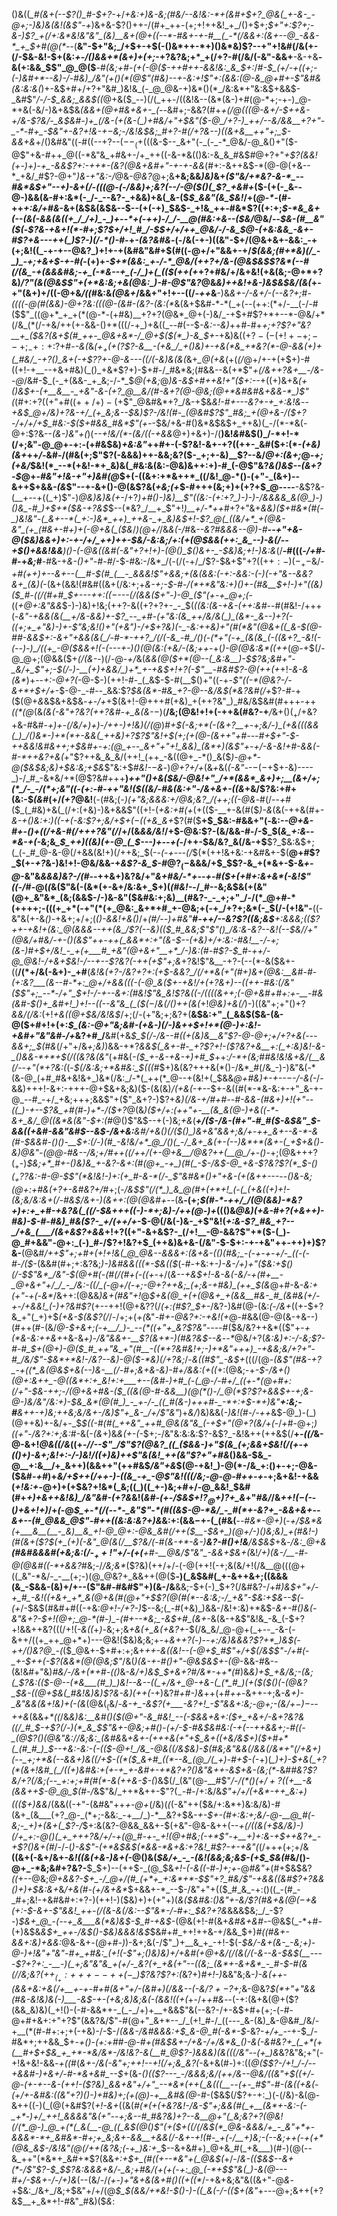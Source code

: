 ()&((*_#(&+(--$?()_#-$+?-*+/_+&:+)&-&;(#&/--&!&:-*+(&#+$+?_@&(_+-&-_-@+;-)&)&(&!(&$"-+_)&+&-$?()++-/(#+_++-(+;+!++&!_+_/()+$+;_$+"+:$?+;-&-)$?_+(/+:&*&!&"&"_(&)__&+(@+((--*-#&+-+-#__(_-*(/&&+:(&+--@_-&&-*_+_$+#(@(*--_(__&"-$+"&;_/+$+-+$(-()&*++-*+)()&*&)$?--+"+!&#(/&(+-(/-$&-&!-$+(&:_+-/()&&+*(&+)+(+;_-+?&?&;+*_+(/+?-#(/&/(-&"-&&+__-&-+&__-&(+:&&_$$"_@_@($__-#_(&;+#-(+(-@($-++#++-&&!&:_&_$+:_/_#-$_(+/-+((+;-(-)&#+*--&)-/-#&)_/&"(+()(*(@$"(#&)--+-&:+!$"+:(&&:(@-&_@+#+-$"&#&(&:&:&(_)+-&$+#+/+?+"&#_)&!&_(-_@_@&-+)&*()(*_/&:&*+"&:&$+&&$-_&#$"_/-/-$_&&;_&&$((_@+&($_--)(/(_++-/((&!&--(&*(&-)+#(@-*+;-+-)_@-*+&(-&/-)&+&$&*_(&&_+(@+#&+&+-_(--*&#+;-&&?(#+*_+(/_@(((@-&+/-$++&-+/&-$?&/-_&$&#-)+_(/&-(+(&-(_)+#&/+"+$&"($-@_/+?-)_++/--&/&&__+?+"-_-*-#+_-$&"+-&?+!&-+$-$&;-/&!&$&;_#+?-#(/+?&--)((&+&__++"+;_$-&&+&*+/()&#&"((-#((--+?--($--_(+$(((&-$--_&+"(-_(-_-*_@&/-@_&()+"($-@$"+&-#++_@((-*&"&_+#&+-/+_++((-&-*&(()&:-&_&_#&$_#_@+?+"_+$?(&&!(+-)+)-+_-&&$?+:-++*-(&?(@&+&#+"-+-+-&&_(#+:-&++&$-*(@-@(+&--*_+&/_#$?-@+"_)&-+"&:-/_@&-_@&?_@+;&__+&;&&_)&)_&+*(_$"&/+*&?-&-*_--#&*&$+"--+)-&_+(/_-(((@-(-/&&_)+;&?(_-_-/_-_@($()(_$?_+&#+*($-(+(-_&--@-)&&(&-#+:&*(-_/-_--&?-_+&&)+&(_&-($_$_&&"(&_$&!_/+(_@-*-_(#-++_+:&/+#&_-&+(&$&(&$&--$--(+(-+)_$&$-_+!&_++-#&*$?((+:+;_$-*&_&+(--(&(-&&(&((+_/_/+)_-_)+--*+(-++)-/_/-__@(#&:+&--($&/_@&/--_$&-(#__&"($(_-*$?&-+&+!(*-#+;$?_$+/+!_#_/-$_$+/+/++_@&/-/-&_$_@-_(+&:&&_-&+-#$?+&---++(_)$?-)(*_/-*()-#-_+*-(&?&#&*-$($-/&(-+-)((&"-$+/(@&+&+-&&:_-+(+;&!((_-+-+--@&?_)+!+-+(&#&"&#+$(#((-@+/+"&&+-+/_$(&&;(#+*&)(/_-_)_-+;+&+$-+-#(_-(+)+*-$+*(&&:_+-/-*_@&/(++?+/&-(@&$&*_$$?&*(--#(/(&_-+(&&&#&;-+_(-*&--+_(-/_)+(_(($(++(+_+?+#&/+/&+&!(+&(&;-@+*+?&)_/$?$"(&(@&$$"+(+*&:&;+&(@&:_)-#-@$"&?_@&_&)++&!+&-)&$&$&/(&(_+-+"(&+)+/((-@+&_/((_#&:&_(@&+_/&&+"+!+--((/_-++_&__-)&_&+-/-&+/-(--&?+;_#_-((((-@(#(&&)-@+?&:(((@-(&#-(&?-(&:(*_&(&+$&#-*-*(_+(--(++:(*+/-__(-/-#($$"_((@+*_+_+(*(@-*-(+#&)__+?+?(@&*_@+(-)&/_-+$+#$?+*+--*-@&/+*(/&_(*(/-+&/++(+-&&-()+*(((/-+_)+&((_--#(--$_-&:--&)_++#-#+*+;+?$?+"&?__+_($&?(&+$(#_++-_@&+&*-/_@+$(*_$(*_)-&_$+-_+&)&(($+?-(-(+!+-+;--+;_-+:+:$?+#-_-&(_&_($+_+(+($?$?-&__-(+&_/_+()&)+-+&(*&_+*&?(*-@-&&(+)+(_#&/_-+?()_&+(-+$?$?+$-@-&---((/(-&)&(&(_&+*_@(+&*(+(_(/_@+/+-+(+$+)-#((+!-+__--+&+#&)(_()_+&*$?+)-$+#-/_#&*&;(#&&--&(+*$"_+(/&++?&+__-/&--@_/&#-$_(-_+(&&-_+_&;-/-*_$_@($+$&;_@_)&-&$+#++&!+"($+:--_+((+)&+&*(+()&$+-(+__&__-_+&"-&-(+?_@__&/(#-&+?(@-@&;(@+*&#&#&+&&-*_)$"(*(#+:+?((+"+#($(++/+)-(+$$"_@&#&*+?_/&-+$&*&!-#+---&?+-+_+:&!&*-_-+&$_@+/&)+?&-+/_(+_&;&--$&)$?-/&!(#-_(@&#$?$"_#&;_+(@+&-/($+?-/+/+/+$_#&:-$($+#&&_#&*$"($+$-_-$&/+&-#()&*&$&$+_++&)(_-/(*-*&(-@+:$?&--*(&-*_)&"+(_)(_--+!&/(*-(&/((-+&&_@+)+&+)-/(__)&!_&_#&$()_/-*+!-*(/+;&"-@_@+-+:-(+#&$&)_+&:&"_++#+-(-$?&!-&+-+?((++-_&#($+:(*-_(+&)(&+_++_/-_&#-/(#&(+;$"$?(-&&&)++-&&;&?($-_+;+-&)__$?--&/_@+:(&+;_@_-+;(+&/_$&!(*_--*(+&!-*+_&)&(_#&:&(&:-@&)&++:+)-#_(-@$"&?_&()&$--(&+?-$_@+-_#&"+!&-+"+)&#(@_$+(-((&+:+*&++*_((/&!_@-*()-(+"-_(&+)--&++$+&&_-(&_$"--+-&+()-@(&$?&(_+&;(+_$-#+++(&;+)+(+?+$_@----__-&$?&-(__+--+((_+)$"-)_@&)&)&(+-_/+?_)+#()-)&)__$"((&:-(+:+?_)-)-)-/&&&&_&(@_)-)()&_-#_)+$+*($&-+?&$_$--(*&?_/__+_$"+!_)__+/-*++_#+?+"&+_&&)($+#&*(#(-_)&!&"-(_&+--*(_+:-)&*_++)_++&-_+_&)&$+!-*$?_@(_((&/+*_+(@&-&"_(+_(#&+-#+)+(-@+&(_($&*_/_)(@+/_/&_&(-/_#&*--&?_#&&&--@_)-#__--+"+&-@($&)&&+)+:-+-/+/_++)++-$&/_-&:&;_/+:(+(@_$&&(++:_&_--)-&(/--+$()+&&!&&___)()-(-@&_((&#(-&"+?+!+)-_(@()_$()&+-_-$&)&;+!-)&:&*(/__-#(((_-/+#_-_#-_+_&;_#__-#&-+_&-()+"-#-#_/-$-#&:-/&*_/(-(/(-+/_/$?-$&+$"+?($(++:-)(-_+-$&/-*+#(++)+_--&+--(__#-$(#_(__-_&&&!$"+&&;+(_&(&&:(-+:-&&:-(-)(-+"&--&&?&+_(&)(*-(&+(&&!(#&#((&+(/&:+;+*&-+;-$-#-/(*+*&"&:+)()+-(#&__$+!-)+"((&)($_#-((/(#+#_$+-_--++:_$((-$_---(/(&&(_$+"-)-@_($"(+-+_@+;(*-((*+*_@+:&"&&_$-)-)&)+!&;(++?-&((+?+?+-_-_$(*((&:(&-+&-(++:_&_#-*-#(#&!-/+++(-*&"-+&&_(&(__+/&-&_&)+-$?_--_+#-(+"&:(&_++/&/&(_)_(&*-_&--)+?(-((+;+_+"&)-)+-$"&;&!()+"(+&"_)-/+$+?&)(-_-&:++&)+"(#(*&"(@&+((_&-$(@-#_#-&&$+:-&+"+&&(&(_/-#-*-++?_/(/(-&_-#_/()(-(*+"(-+_(&(&_(-((&+?_-&!(-(--)-)_/((+_-@($&&+!(-(---+-_)()(@(_&:(*_+&/-(&;++-_+(_)-@(@&:&*((++_(_@-_+$(/-@_@+;(@&&($+*(/(&-*-)(/-@-_+/_&(_&&(@($+*(@--(_&:&__)-$$?&;&#+"-_&/+_$"+;-$(/-)-__(+)+&&/_)+*_+-+&$+!+?(-$"__-#&#$?-@(++(+_+!_-&-&(&*_)+--_+:-@+?(-_@-$-)(++!-#-_(_&$-$-#(__$()+"((-+-*$"((-*(@&?-/-&+*+$+/+*-$-@-_-#--_&&:$?_$&(&*-#&_+?-@--&/&$(*&?&#(/+_$?-#-+($(@+*&*&$&+&$&*-+-/+*+$(&+!-@+++#(+&)_+(++?&"_)_#&/&$&#(#+++-++_((*(@_(&*(&(-&"+?&?(++?&#-+_&(&-*_$-$_)(__/&;(@&!+!+(-++&(#&?-+___/_&+$()(_+/+$&?+&-#&#-_+)+-(/&/+)+)-/++-)+!&)(/(@_)_#+$(-&;+*(-(&+?__+-+;&/-)_(+&(((&&(_)_/()&*-)+*(*+-&&(_++&)+?$?$"&!+$(*+;(+(@-(&++"+#---#+$+"-$-++&&!&#&++;+$&#+-+:(@_+--_&+"+"+!_&&)_(&*+)(&$"+-+/-*&-&!+#-&&(-#-*++&?+&(_+"$?++&_&_&/(++!_(++_-&((@+_-*()_&($_)-@+*-@($&$&;&)+$&:&;+$&_$"&:+$_#&!-$-$&_-)_@+?+/+_(&_+_&(_(-&"_--$-(-$+$+-&)----_)-/_#_-&*&/+*(@$?&#+++__)_++"()+&($&/-@&!+"_/+*(&&*_&+)+;__(&+/+;(*_/-_-/(*+;&"((-(+:-#-++"&!($((&/-#&(&:+"-/&+&+-((&_+&/$?&:+#+(&:-$_(&#_(+/_(+?_@&!__(-(#&;(*-)_(+"&;&&&:+/_@&;&?_/(++;((-@&*-#(/--_+_#($_(_#&)+&(_(/+:(+&)-)&+&&$"((+!-(_+&:+#(+_(+(($-__+-&(#($_)-&_(&(-++&(#+*-_&_-+()&:+:_)((-+(-&:$?+;&/+$_$+(-$((+&_&+*$?(#($__+$_$&:-#&&+"(_-_&:-_-@+&-#+-()+((/+&-#(/+++?&"(/_/+/(&_&&/&!_/+$-@&:$?-(&/&&-#-/-$_$(*&_+:&*-_-*&-+(-_&;&*_$_++)((&)(+-@_(_$---)+--+(*-/++-$&/&?_&(/&-+$__$?_$&:&$+;(_(-_#_@-&-@(/+&&(&!+)(/++&;_$(-_-(-+---(/_$(*(++!&+&:-+&#&+-$(__@+#$?_$(+-_+?_&-)&!+!-@&/&&-+_&$?-&_$-#_@$?_(-$&&&/+$_$$?-&_+(*&+-$-&_+-@_-&"&*&&&)&?-/(*_#--_++&+)&?&/+"_&+#&/-*+--+-#($+(+#+:&+&*(-&!$"((-/_#-@(*(*&($"&(-(&*(+-&+/&:&+_$+)(_(#&!-_-/_#--&;&$&(+(&"(@+_&"&*_(&;(&&$-/-)&-&"($&#&:+;&)__(#&?-_-_+;+"_/-/(*_@+#-*(++++;-(((+_+*(-+"(*(+_@&:_&+*+#_+-@&;+(-+_/+?+;&*(-_$(/-(+!&"-__((-&"&(+-&_()-_+&+;+/+;(_()-&&!+*&*()_/+*(#_/-_-)+#&"___#-++/--&?$?((&;&$__+:&&&;($($$?++-+&!+(&:_@(&&&--++(&_/$?(--_&)(_($_#_&&;$"$"()_/&:&-&?--&!(--$&/_/+"(@&/+#&/-+-(_)(&$"++-++(_&&*+:+"(&-$_--(+_&)+/+:&:-#&!__-/-_+;(&-)_#+$+/&!_-_+(+___#_+&"(@+&+"__+*_/-)&:(#-#$?-$_#-++/-@_@&!-/+&+$&!-/-_-+--$?&?(-++(+$"+;&*+?&!$"&__-+?-(--(*-&($&+-((__/(*+/&(-&+)-_+#__(*&!&(+?-/&?+?+:(+_$-&&?_/(/+*&(+"(#+)&+(@&:__&#-#-(+:&?___(&--#-*+:_@+/+&&(((-(-@_&($+-+_&!_/+(+?_&+)--((_++-_#&:(/&"($$"+;_--*-/+"_$+!-/-+--_&+:(#&!$"&_&!$?&_((-/((((&++;(_-@+&_#+#+:+*_-__-#&(&#-$()+_&#+!_)+!--((--&"&_(_($($-$_/_&(/()++(&(_+!_@&)+&(/_)-)((&"+;+"()+?_&&/(/&:_(+!_+&((@+$&/&!&$_/+;(/-(+"&;+;&?+(__&$&:+"_(_&&$($&-(&-@($+#+!+(+:_$_(&:-@+"&;&#-(+&-)(/-)&++$+!+*(@-)+:&!-+&#+"&"&#-/+_&?+#_/__&#(+&*_$_$(/-/&--#((+(&)_&__&"$?-@-@+;+/+?+&(---&&+;_$(#&*(/+"+/&_+;&)_)&&-$+*$?_&&$(_&+-#-_+?$?+!-($?&?+&__+:(_+:&)&!-&-_()&&-*+*+$(/((&?&(&"_(+#&(_-($_+-&-+&-+)+#_$_++:_/-*+(&;_#_#&!&!&+&/(__&(/_--_+"(*+?&:(_(-_$(/&:&;+*&#&:_$(((#_$+)&(&?+++&(*()-/&*_#(/&_-)-)&"&(-*(&-@_(+#_#&+&!&+_)&*(/&:_/-*(_++(*_@--+(&!+(_$&&_@+#&)+-+--$-$-/-&(-_/-&&)+++!-&+:-+++-@+$&+&;&)($-(&(&)_/(+&(-*+*-_-$+-&((#(*-*&-&:+-+"_&-+-@_--#_-+/_+&;+++;&&$"+($"_&+?-)$?+*&)(/&-+/_#+#-_-#-&&-(#&_+)+!(_+"--((_)-*_+--$?&_+#(#-)+*-/($+?_@(&_)($+/+:(++"+-__(&_&(@-)+&((-*-&+_&/_@((&*&(&"-$+:(#_@()$"&$--+(-)&;_+&_(*__+/($-/&-(#+"-#_#($-_&$&"_$-&_&((_+&#-&&"&#_$--&$-/&+&:__&#_/+_&_()(/($()_)&+&"&&+;&/+-++_&+--&-*-&(#-$_&&#-(_)()-__$+:(/-)(#_-&!&/+*_@_/()(_-/_&+_&(+-(--)&*+*(&+-(_+$+&()_-&)_@&"-_(@_@-#&--/&;+/_#+_+((/++_/(+-@_+&__/_@&?++(__@_/+-()-*+;(@&++$+?(_+$-)_$&;+*_#+-()&)&_+-&?-&+:(#(@+_-+_)(#(_-$-/&$-@_+&-$?&?$?(*_$-$()(_+?$?&:-#-@-$$"(*&!&!-)+:(+_#-&-*(/-_$"&#&*()+"+&-(+(&++---_--_()&-&;(@+:+#&(+?+-&#&?+/_#+;(*-/&$$"(/(*_)_&_@(#+(+*+!_(-(_(+&((+)+!-(&;&/&:&+(/-#&$_/&+-)(&_++:(@(@&#+--*(&__-(+;_$(#-*-++/_/(@(&&)-*&?+)+:+_+#-+&?&(_((/-$&*+++*((-)-*+;&)-/++(@-)+_((()&*_@&)(+&-_#+?(+&++)-#&)-$-#-#&)_#&($?-_+/(++/+*-$-@(/&(-)&-_+$"&!(*+:&-$?_#&_+?--_/+&_(___/(&+&$?+&&*+!+?((+"-&+&$?-_(/+!__-@-&&?$"+*($-(_)-@_#+&&"-@+:_(-)_#-/$?+!&?+$_(++&)&+&-(/&"-$-$+:-+-+&"++-++)+)$?&-__(@&#_/++$"+;+#+(+!+!&(_@_@&--&&&+:(&+&-(()(#&;_-(-+-+-+/-_((-(-#-/($_-(&&#(#+;+:&?&;_)-)&#&&(((*-$&(($_(-#_-_+&:+*-)-&-/+)+"($&:+$()(/-$$"&*_/&"-$(@+#(_-(_#(/(#+(-((+-*+/(_&--+&$+!-&-&(-&/-+(#+__-_@+&+"+/_/_-_/&:-((/_(-@+/(-+;-@+?++&;_(+;&-+#&)_(++_$(&_@+#-&_-&:+(+"-+(_-_&*_/&++:(@&&_)&+(#&"+!_@_$+&(@_+(+(@&+_+(&&__#&-_#_(&#&(+/-+-/+&&!_(-)+?&#$?_(+--++!(@+&$?$?(/_(+:(#$?_$+-_/&?-)&#(@-(&:_(-/&+_((+-$+?&_+"(_+)+$_(+&-$(&$?(/_/-/+;+(_+(_&"-#_+-@&?+:-+&!(+_@-#&&(@-@(&-+&--)(#++(#-(&/_@-$+&+;(-+__/_)-_--(*((+"+_&?$?&"_-_--_-#($&/&?++&*(($"+-_+(*&-&:++&+_+&-&_+)-/&"&&+-__$?(&+*-)(#&?&$--&_-_-*_@&/+?(*&:&)+:-/_-&;$?-#-#_$_+(@+)-*_@($_#_++"&_+"(#__-((*+?&#&!+;-)+*&"+++)_-+&&;&/+?+"-#_/&/$"-$&*+*&!-/&?--&)-@($-*&)(/+?&;_/-*&((#$"_-&$+*(((/(@-*(&$"(#&-+?_-+((*_&(@&$+&(--)&-__(/-#+;&+&-&)-#+/&_&:_(+((*+:(@&;-+____-$-/&+()(@+:&++_-@((&*+:+_&!+:+___+--(&#-)+#_(-(_@-/-#+/_((+-*(@+#+:(/+"-$_&-++;-/(@+&+#&-($_((&(@-#-&&__)(@(*()-/_@(*$?$?+&&$+-+;&_-@-)&/&"_/&:+)-$&_&*(@(#_)_-_+-/-_((_#(&-)+++#-_-*+:+$-*+)&"__+:&;-#__&++-+)&;++&;&/&+-/&)$"+_&-_/+/$"&"_)+_&/_)&)&&(_-)&!(#-/-++_&$-@_)-(_)(@++&)+-&/+-_$_$((-#(#(_++&"_++#_@&(&"&_(-+$+"(@+?(*&/+*(-_/_+_#-@+;_)((+"-/&?+:+;&:_#-&(-_(&_+)&*&(+-(*-$+;-/&"&:&:&:$?-&$?_-&!&++(++&$(/__+-_((/_&-@-&+!_@&((/&_((+*-/_/--$"_/$"$?(@&?_((_($_&&_-)+"_$(&_(+;&&+$&!(/_(_$+$_-_+(_()+)-&+;&!+:-/-)&!_/((+)&)++$"&(&!_++(&"$?+"+#&*()&&-$&_-@__+:&__/+_&++)(&&++"(++#&$_/&"+&_$(@-+&!_)-@(*-/&_+:()+-+;-@&-($&#-_+#_)+_&/+$++(/++-)-((&_-+_-@$"&!(((/&;-@-@-#++-+_-+;&+&!-+&&(*+!&:+*-@+)+(+$&?+!&*(_&;((_)((_+-)&;+#+/-@_&&!_$&#(#+*+)+&++&!&)_/&"&#-$($+?&*&!(*&#_-(+-/_$&$+!$?_@+)$?+_&*+"_#&/_/&*+$+!(-($-*-(_)+&+!+)_/+_(-_@_$_+-*(/(--*-_&"$"-*(#((&$-@-*&/_-_#(*+-&?+_-&&+&+--&+--(#_@&&_@$"-#++((&:&:&?+)&_&:+:(&&$-$+-(_(#&(__-_-#&*-@+)_(-*+/_$&*&(+___&__(__-_&)__&_+!-@_@+:-@&_&#(/++($__-$&+_)(@+/-)()&;&)_+(#&!-)(#(&+($?_$(+_(+)(-&"_@(&(/__$?&/(*-#_(&-+*-&-)__&?-#()+!&__/&$&$_+&*-/&:_@+&__(#&#&&&#(+&;&:(/-$_++!$"+/-(+(__+#-__@&/$"&"_-&&+$&+(*&!_/+)(&-/__-#-@(@&#((-*+&&?_#&;-/_/&;&*_($?&)(++/+/-(-@(++!(-+;&(&/+!(/&__@(((@+((_&"-*&/-_-__(+;-)(@_@&?+_&&++(@($__-)(_&$&#(_+-&++&+;((&&&(&_-$&&-(&)+/+--($"&#-#&#$"+)(&-/&__&&;-$+(-)_$+?(/&#&?-/+#_)&$+"+/-+_#_-&!((+&+_+*_&(@+&(#(@+"+$$?(@(#(*--&:&;-/_+&"-$&:+$&--$(-(+_/-$&$(#&#+#((-+&:_@+!-/+?-)_$--&;(_-#(+&)_)&&-/&!+:&)+*&$-*_&+-_#()_&(-&"&_+?-$+!(@+;_@-*(#-)_-(#+--*&;_-&$+#_(&+-*&(&-+&$"&!&_-&_(-$+?+!&&++&?(((/+!(_-&((_+_)-_&;+;&*+&(+_&(+&?+*-$(/&_&/_@-@+(_+--_-&-(-&++/((+_++_@+*+)---@&!($&)&;&;+-+_&++?(_-*_)--+:_/&)&&&?$?+*_)&$(-+_+/()&?_@_-(*($_@&+-$+#+:+;&+_++*-&((&!--(*-@+$_#$"+/+$(/&$$"-/+#(-_+-$++(-$?(&&*(@(@&;$"_/&(_)(&-+-#()+"-@&$&$+-(@_-&&-#&--(&!&#+"&)_#&/-/&+(*+#-(()_&-_&/+)&$_$+&+?_#_/&*-_+_+*(#_)&*&)+$_+&/&;-(&;(_$?&:_(($-@--(*&___(#_)_)&!--&--((_+/&+_@-+&-(_(*_#_)(+($($()(-(@&?_$&-(_(@+$&(_#&!&)&)$?&-&)(++(-*+)&?_#+#-)&_++(+_#++-_&++-+;&*-&+)-_&"&&(&+!&)+(-(&*(@&$(_($&/-*&-+_-&$?(+___-&?+!_-$"&&+:&;-@+;-(&/+$-)-$--++&*(&&_+*((_/&*&)&:__&#()($(@+"-&_#&!_--(-$&&+&+:($+_+&+/-&+?&?&((/_#_$-+$?(/-)(*_&_$$"&+-@&;+#()-(+/-$-#&$&#&:(-+(--++&&+;-#((-_(@$?()(@&"&:_/_/&;&:_(&#&*&_+*&+-(+++&(*+"+$_&+((+&/&$+)($+#+*(_(#_#_)_$-*-+&:-*&:-(-(($-@+!_/&_-@&((/&$&)-$(#&;&"&&(/&&(/&*+"(/+&+)(--_+;+*&(--&&+)&((/+$-((*($_&+#_((*--&_(@_/(_+)-#+$-(-_+)(*_)+)-$+&(_+?(*(&+!&#_(_/((+)&#&:+(+-+_+-&#+-+*&?+?()&"&++-&$+&-*_(&;(*-_&#_#&?$?&/+?(/&;(--_+:+;+#(#(*-&(++&-$-(_)&$(/_(&"(@-__#$"_/-/(*()($+/+?((+$__-&(&&++$-@_@_$(#-/_&$"&/_++*&++-$"$?(_-$-#-/+:&/&_$"+/+/(+&*-++_&:+)((($+)&&_/(&&((-+"-(&#&"++_+-@+_(/&)(*(*(-&"++($&/+:&*+)&:&/&)-#(&+_(&___(+?_@-_(*+;-&&:_-+__/_)-*__&?+$&_-+-$+-(#+:&:+;&/-@-__@_#(-&;-_+)+(&+(_$?-/_$+:&(&?-@&&_&&+-$(+&"-@&-&++(--_+(/((&(+$&/&)-)(/+_+:-@()(_+_+++?&/+/-+(@_#-+-_+!(@+#&;(-+*$"-+__+)+:&-+$++&?+_-+$?()&+(#_/-/-(_)-&$"-(+*&$&$(*&&-*&+&:+?&!_#$?-+-+&"(_(/++_+_(+;+/&__((&+(-&+/&+-_&!((&(+&-)&+(_-@()&(_$&/+_-_-(&!(&&;&;&$-(+$_$&(_#&/()-@+_-*&;&#+?&?-__$_$+)--(++$-_(@_$&_+!-(-&((-#-)+;+_-@_#&"+_(#+$&$&?_((_+--@&;_@+&&?-$+_-/_@+/(#_(+*+_+:&*+*-$$"+?_#&/$"-+&&((&#$?+?&&()+)+$&:&+_&_/+&(#-(+/&+&*_$+&&+-*_--$-/&"+"+(($_#_&_-+:()((_-(#_-_#+;&!-+&#&#+:+?-)(++!-)($&)+)+(+"+)(*&_($&#&:()&"+-&/$?(#_&+_&$(@(-+$&(+:-$-&+-$"&_&!_++-(*_/(*&*-&(/&:--$"&*-/-#+:_$&?+?&_&&&$&;_/_-$?-)_$&+_@_-(--+_&___&(*&)&$-$_#-+&$-_(@&(+!-#(&+*&*_#&+&#-_-@&$(_-*+#-(+)&$&_&$+_++-/&$()-$&)&&&!&$_$&#+#_++!++&-+/&&_$+)_#(*(#&+-*&&+:&)+&&:_@&-&+_-_(_@+#-)_)-&+;&(-/$"_)+__&_+_-+!-$(*-$&/-&+(&-_-&;+)-@-)+!&"+"&"-#+_+#&:_(+!(-$"+;()&)&)+/_+&#(+_@+&_/(/(&(/(-&--&-$&$(__--_-*-*$?+?+:_-__-)(_+;&"&"&_+(+/-_&?(+_+&(+"--((&;_(&*+-&+&*_-_#-$-#(&(/_/&;&?(_+$+_(_+:+++--++(-$_)$?&?$?+:(*&?+)_#+!-)_&&"&;&*-)-&(++-(_&_&+&:+&(/+__+-+-#+#(&+"+*_/-*(*&#+)(/&&--(-&/$?+-$?+;_&-@&?_$(*+"+"&&(#&-&!&)&(-)___-&$-*+-(+&;&)&;&*(-(&&!((+(_+-/+*+#&*--(-+:(&+&(@+($?(&&_&)&)(_+!()-(-#-&&*+-_(_-_/+)+__+&&$"&(--&?-/+-&$+#+(+;-(-#-@+#+&+:+"+?$"(&&?&/$"-#(@+"_&+*--_/_(+!_#-/_((---_&-(&)_&-@&#_/&/-+__(*(#-#+:+;+(-+&)-/-$-/___$($&&-/&#&_&_&:+$_&-@_#(-&*-$-_&?-*+/+_-*-+-$_/-#&*+;++&&_$+*-+()-(+:+#_#-@-#_+(#&$&+-/+&-/+/&*&_()-&(-&#&?+_(_+*(+(__#+$+$&_+_+*-*&/&*-/&!&?-&(__#_@$?-)&&&)(&(((/&"_-_-(+_)&*&?&"&;+"(_-_+!&+&!-&&_-+((_#(*&+-/_&(-&"+;+_+!--+!(/+;&_&?(*-&+&(#-)+:((_@($$?-/+!_/-/--+&&#-)+&+/-#-*&+&#_--$_+(&-*()(($?---_-/&&&;&/(++/&--@&/((&"+$((+/-@-(_+-+--&-(++!-($?&)_&&+&"+/+"_--*&*(++(_&(((__--(+-_#$"-#-(&((+&$($-(+/+-&#&:((&"+?_)()-)+#&)+;(+(@_)-+__&#&_(@-*_#_-($&$(/$?+-+:_)(-(/&)-&(@-&++((-)(_(@(+&#$?(_+!-&+_((&(_#(*(___+(+_&?&!-/&-$"+;&&(#(_+__(&*+-&:-(-_+*-)+/_++!_&&&&"&(+"--+;&--#_#&?&)+?--&__@+"(_&;&?+?(@&!(/(*_@-)_@_+(*(_&(__-@_((_&$(@()$"(+($+((/(/&__$(*_@&-&&&/+_-_&"+*+-&&&*-*+_&#&*-#+;+_&;&+-&&__+&&(/-&+-+!(#-_+(-/__+)&;-(--&;++(-+(+*(@&_&$-/&!&"(@(/++(_&?&;(-_+_)&:+__$--&+&#+)_@+&_#(_+&___)(#-)(@(--&_++"(*&*+_&#+*$?(&&*+:+$+_(#((+--*&"+(_@&$(*+/-/_&-(($&$--&+(*-/$"$?-$_$$?&:&&&+&/-_&;+#&/(+(+(-+:_@_(-*+$$"&(_)-&(@---#+/-$&+-/-/+)&_(--(&/-/_(+*-)+"&*+&(&+#()((+((*_/-+&+&;&"&((&+"-@_&_-+$&:_/&+_/&;+$&"+/+/(@_$_$(&&/+*&!-$()-)-((_&(-/-(($+(&"_+---@+;&++(+?&$__+_&*+!-#&"_#&)($_&_:
